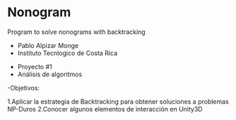# Nonogram
Program to solve nonograms with backtracking


+ Pablo Alpizar Monge
+ Instituto Tecnlogico de Costa Rica


- Proyecto #1
- Análisis de algoritmos

-Objetivos:

1.Aplicar la estrategia de Backtracking para obtener soluciones a problemas NP-Duros 
2.Conocer algunos elementos de interacción en Unity3D 
